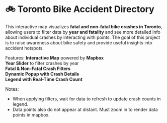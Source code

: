 # 🚲 Toronto Bike Accident Directory

This interactive map visualizes **fatal and non-fatal bike crashes in Toronto**, allowing users to filter data by **year and fatality** and see more detailed info about individual crashes by interacting with points. The goal of this project is to raise awareness about bike safety and provide useful insights into accident hotspots.

Features:
**Interactive Map** powered by **Mapbox**  
**Year Slider** to filter crashes by year  
**Fatal & Non-Fatal Crash Filters**  
**Dynamic Popup with Crash Details**  
**Legend with Real-Time Crash Count**   


Notes:
- When applying filters, wait for data to refresh to update crash counts in legend. 
- Data points also do not appear at distant. Must zoom in to render data points in mapbox.
